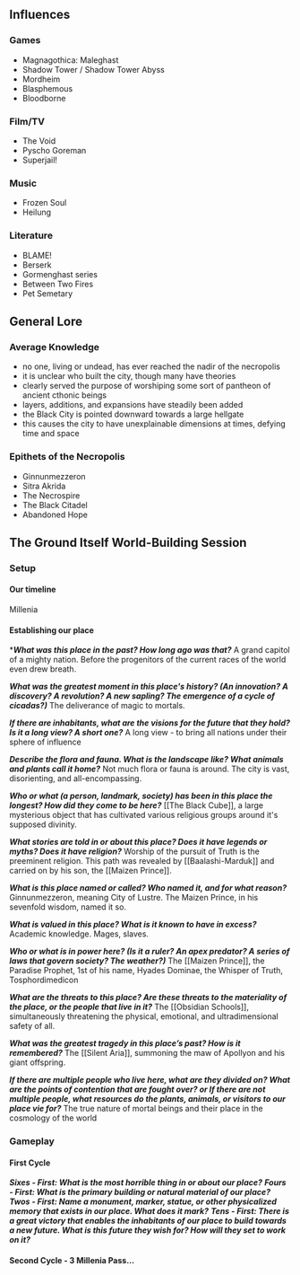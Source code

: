 ## Influences
### Games
- Magnagothica: Maleghast
- Shadow Tower / Shadow Tower Abyss
- Mordheim
- Blasphemous
- Bloodborne
### Film/TV
- The Void
- Pyscho Goreman
- Superjail!
### Music
- Frozen Soul
- Heilung
### Literature
- BLAME!
- Berserk
- Gormenghast series
- Between Two Fires
- Pet Semetary
## General Lore

### Average Knowledge
- no one, living or undead, has ever reached the nadir of the necropolis
- it is unclear who built the city, though many have theories
- clearly served the purpose of worshiping some sort of pantheon of ancient cthonic beings
- layers, additions, and expansions have steadily been added
- the Black City is pointed downward towards a large hellgate
- this causes the city to have unexplainable dimensions at times, defying time and space
### Epithets of the Necropolis
- Ginnunmezzeron
- Sitra Akrida
- The Necrospire
- The Black Citadel
- Abandoned Hope
## The Ground Itself World-Building Session

### Setup
#### Our timeline
Millenia
#### Establishing our place
****What was this place in the past? How long ago was that?***
A grand capitol of a mighty nation. Before the progenitors of the current races of the world even drew breath.

***What was the greatest moment in this place's history? (An innovation? A discovery? A revolution? A new sapling? The emergence of a cycle of cicadas?)***
The deliverance of magic to mortals.

***If there are inhabitants, what are the visions for the future that they hold? Is it a long view? A short one?***
A long view - to bring all nations under their sphere of influence

***Describe the flora and fauna. What is the landscape like? What animals and plants call it home?***
Not much flora or fauna is around. The city is vast, disorienting, and all-encompassing.

***Who or what (a person, landmark, society) has been in this place the longest? How did they come to be here?***
[[The Black Cube]], a large mysterious object that has cultivated various religious groups around it's supposed divinity.

***What stories are told in or about this place? Does it have legends or myths? Does it have religion?***
Worship of the pursuit of Truth is the preeminent religion. This path was revealed by [[Baalashi-Marduk]] and carried on by his son, the [[Maizen Prince]].

***What is this place named or called? Who named it, and for what reason?***
Ginnunmezzeron, meaning City of Lustre. The Maizen Prince, in his sevenfold wisdom, named it so.

***What is valued in this place? What is it known to have in excess?***
Academic knowledge. Mages, slaves.

***Who or what is in power here? (Is it a ruler? An apex predator? A series of laws that govern society? The weather?)***
The [[Maizen Prince]], the Paradise Prophet, 1st of his name, Hyades Dominae, the Whisper of Truth, Tosphordimedicon

***What are the threats to this place? Are these threats to the materiality of the place, or the people that live in it?***
The [[Obsidian Schools]], simultaneously threatening the physical, emotional, and ultradimensional safety of all.

***What was the greatest tragedy in this place’s past? How is it remembered?***
The [[Silent Aria]], summoning the maw of Apollyon and his giant offspring.

***If there are multiple people who live here, what are they divided on? What are the points of contention that are fought over? or If there are not multiple people, what resources do the plants, animals, or visitors to our place vie for?***
The true nature of mortal beings and their place in the cosmology of the world
### Gameplay
#### First Cycle
***Sixes -  First: What is the most horrible thing in or about our place?***
***Fours - First: What is the primary building or natural material of our place?***
***Twos - First: Name a monument, marker, statue, or other physicalized memory that exists in our place. What does it mark?***
***Tens - First: There is a great victory that enables the inhabitants of our place to build towards a new future. What is this future they wish for? How will they set to work on it?***
#### Second Cycle - 3 Millenia Pass...